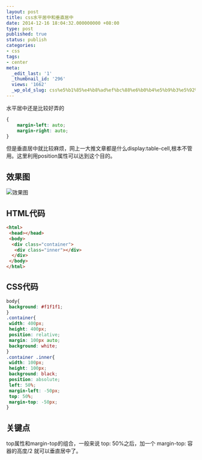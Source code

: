 ```yaml
---
layout: post
title: css水平居中和垂直居中
date: 2014-12-16 18:04:32.000000000 +08:00
type: post
published: true
status: publish
categories:
- css
tags:
- center
meta:
  _edit_last: '1'
  _thumbnail_id: '296'
  views: '1662'
  _wp_old_slug: css%e5%b1%85%e4%b8%ad%ef%bc%88%e6%b0%b4%e5%b9%b3%e5%92%8c%e5%9e%82%e7%9b%b4%ef%bc%89
---
```

水平居中还是比较好弄的

```css
{
    margin-left: auto;
    margin-right: auto;
}
```

但是垂直居中就比较麻烦，网上一大推文章都是什么display:table-cell,根本不管用。这里利用position属性可以达到这个目的。
## 效果图
![效果图](https://og5r5kasb.qnssl.com/wp-content/uploads/2014/12/16541418724107.png)
## HTML代码

```html
<html>
 <head></head>
 <body> 
  <div class="container"> 
   <div class="inner"></div> 
  </div> 
 </body>
</html>
```

## CSS代码

```css
body{
 background: #f1f1f1;
}
.container{
 width: 400px;
 height: 400px;
 position: relative;
 margin: 100px auto;
 background: white;
}
.container .inner{
 width: 100px;
 height: 100px;
 background: black;
 position: absolute;
 left: 50%;
 margin-left: -50px;
 top: 50%;
 margin-top: -50px;
}
```

## 关键点
top属性和margin-top的组合，一般来说 top: 50%之后，加一个 margin-top: 容器的高度/2 就可以垂直居中了。